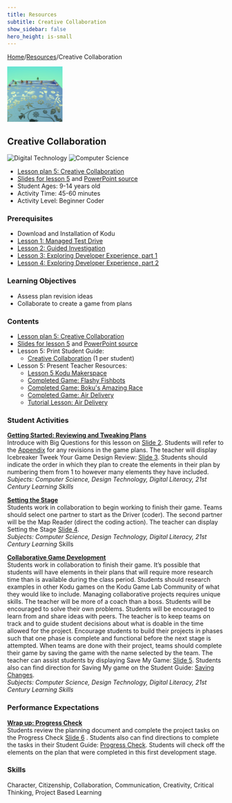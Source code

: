 ```yaml
---
title: Resources
subtitle: Creative Collaboration
show_sidebar: false
hero_height: is-small
---
```


[Home](..)/[Resources](.)/Creative Collaboration

[![](creative_collaboration.png)](https://worlds.kodugamelab.com/world/EJMt3_gHVk-Km3rmlcNquQ==)

## Creative Collaboration
![Digital Technology](dt.png) ![Computer Science](cs.png)

* [Lesson plan 5: Creative Collaboration](5_Lesson_Kodu_Makerspace.pdf)
* [Slides for lesson 5](5_Slides_Kodu_Makerspace.pdf#page=1) and [PowerPoint source](Lesson_5_Teacher_Resources.zip)
* Student Ages: 9-14 years old
* Activity Time: 45-60 minutes
* Activity Level: Beginner Coder

### Prerequisites 
* Download and Installation of Kodu
* [Lesson 1: Managed Test Drive](managed_test_drive)
* [Lesson 2: Guided Investigation](guided_investigation)
* [Lesson 3: Exploring Developer Experience, part 1](exploring_developer_experience_part_1)
* [Lesson 4: Exploring Developer Experience, part 2](exploring_developer_experience_part_2)

### Learning Objectives
* Assess plan revision ideas
* Collaborate to create a game from plans

### Contents
* [Lesson plan 5: Creative Collaboration](5_Lesson_Kodu_Makerspace.pdf)
* [Slides for lesson 5](5_Slides_Kodu_Makerspace.pdf#page=1) and [PowerPoint source](Lesson_5_Teacher_Resources.zip)
* Lesson 5: Print Student Guide:
  * [Creative Collaboration](Student_Guide_Kodu_Makerspace.pdf#page=18) (1 per student)
* Lesson 5: Present Teacher Resources:
  * [Lesson 5 Kodu Makerspace](5_Lesson_Kodu_Makerspace.pdf>)
  * [Completed Game: Flashy Fishbots](http://worlds.kodugamelab.com/world/sQSa7QMWL06j_Z0r8xuKOA==)
  * [Completed Game: Boku's Amazing Race](http://worlds.kodugamelab.com/world/3M1kkWjzb0ateucfWn9LcQ==)
  * [Completed Game: Air Delivery](http://worlds.kodugamelab.com/world/cNsGpAT6CU6OtEFDEyGbcQ==)
  * [Tutorial Lesson: Air Delivery](http://worlds.kodugamelab.com/world/yYHLLX5_SEerL6HIiQEPbQ==)

### Student Activities
[**Getting Started: Reviewing and Tweaking Plans**](5_Lesson_Kodu_Makerspace.pdf#page=2)<br>
Introduce with Big Questions for this lesson on [Slide 2](5_Slides_Kodu_Makerspace.pdf#page=2). Students will refer to the [Appendix](Student_Guide_Kodu_Makerspace.pdf#page=27) for any revisions in the game plans. The teacher will display Icebreaker Tweek Your Game Design Review: [Slide 3](5_Slides_Kodu_Makerspace.pdf#page=3). Students should indicate the order in which they plan to create the elements in their plan by numbering them from 1 to however many elements they have included.<br>
*Subjects: Computer Science, Design Technology, Digital Literacy, 21st Century Learning Skills*

[**Setting the Stage**](5_Lesson_Kodu_Makerspace.pdf#page=3)<br>
Students work in collaboration to begin working to finish their game. Teams should select one partner to start as the Driver (coder). The second partner will be the Map Reader (direct the coding action). The teacher can display Setting the Stage [Slide 4](5_Slides_Kodu_Makerspace.pdf#page=4).<br>
*Subjects: Computer Science, Design Technology, Digital Literacy, 21st Century Learning* Skills

[**Collaborative Game Development**](5_Lesson_Kodu_Makerspace.pdf#page=5)<br>
Students work in collaboration to finish their game. It’s possible that students will have elements in their plans that will require more research time than is available during the class period. Students should research examples in other Kodu games on the Kodu Game Lab Community of what they would like to include. Managing collaborative projects requires unique skills. The teacher will be more of a coach than a boss. Students will be encouraged to solve their own problems. Students will be encouraged to learn from and share ideas with peers. The teacher is to keep teams on track and to guide student decisions about what is doable in the time allowed for the project. Encourage students to build their projects in phases such that one phase is complete and functional before the next stage is attempted. When teams are done with their project, teams should complete their game by saving the game with the name selected by the team. The teacher can assist students by displaying Save My Game: [Slide 5](5_Slides_Kodu_Makerspace.pdf#page=5). Students also can find direction for Saving My game on the Student Guide: [Saving Changes](5_Slides_Kodu_Makerspace.pdf#page=5).<br>
*Subjects: Computer Science, Design Technology, Digital Literacy, 21st Century Learning Skills*

### Performance Expectations
[**Wrap up: Progress Check**](5_Lesson_Kodu_Makerspace.pdf#page=5)<br>
Students review the planning document and complete the project tasks on the Progress Check [Slide 6](5_Slides_Kodu_Makerspace.pdf#page=6) . Students also can find directions to complete the tasks in their Student Guide: [Progress Check](5_Slides_Kodu_Makerspace.pdf#page=19). Students will check off the elements on the plan that were completed in this first development stage.

### Skills
Character,
Citizenship,
Collaboration,
Communication,
Creativity,
Critical Thinking,
Project Based Learning